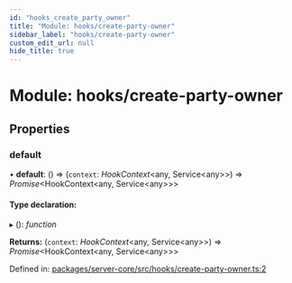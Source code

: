 ```yaml
---
id: "hooks_create_party_owner"
title: "Module: hooks/create-party-owner"
sidebar_label: "hooks/create-party-owner"
custom_edit_url: null
hide_title: true
---
```


# Module: hooks/create-party-owner

## Properties

### default

• **default**: () => (`context`: *HookContext*<any, Service<any\>\>) => *Promise*<HookContext<any, Service<any\>\>\>

#### Type declaration:

▸ (): *function*

**Returns:** (`context`: *HookContext*<any, Service<any\>\>) => *Promise*<HookContext<any, Service<any\>\>\>

Defined in: [packages/server-core/src/hooks/create-party-owner.ts:2](https://github.com/xr3ngine/xr3ngine/blob/7e8e151f1/packages/server-core/src/hooks/create-party-owner.ts#L2)
